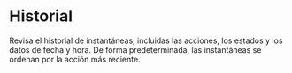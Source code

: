 Historial
=========

Revisa el historial de instantáneas, incluidas las acciones, los estados y los datos de fecha y hora. De forma predeterminada, las instantáneas se ordenan por la acción más reciente.

